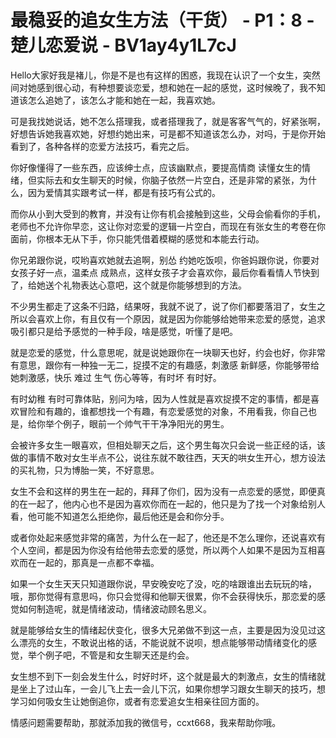 # 最稳妥的追女生方法（干货） - P1：8 - 楚儿恋爱说 - BV1ay4y1L7cJ

Hello大家好我是褚儿，你是不是也有这样的困惑，我现在认识了一个女生，突然间对她感到很心动，有种想要谈恋爱，想和她在一起的感觉，这时候晚了，我不知道该怎么追她了，该怎么才能和她在一起，我喜欢她。

可是我找她说话，她不怎么搭理我，或者搭理我了，就是客客气气的，好紧张啊，好想告诉她我喜欢她，好想约她出来，可是都不知道该怎么办，对吗，于是你开始看到了，各种各样的恋爱方法技巧，看完之后。

你好像懂得了一些东西，应该绅士点，应该幽默点，要提高情商 读懂女生的情绪，但实际去和女生聊天的时候，你脑子依然一片空白，还是非常的紧张，为什么，因为爱情其实跟考试一样，都是有技巧有公式的。

而你从小到大受到的教育，并没有让你有机会接触到这些，父母会偷看你的手机，老师也不允许你早恋，这让你对恋爱的逻辑一片空白，而现在有张女生的考卷在你面前，你根本无从下手，你只能凭借着模糊的感觉和本能去行动。

你兄弟跟你说，哎哟喜欢她就去追啊，别怂 约她吃饭呗，你爸妈跟你说，你要对女孩子好一点，温柔点 成熟点，这样女孩子才会喜欢你，最后你看看情人节快到了，给她送个礼物表达心意吧，这个就是你能够想到的方法。

不少男生都走了这条不归路，结果呀，我就不说了，说了你们都要落泪了，女生之所以会喜欢上你，有且仅有一个原因，就是因为你能够给她带来恋爱的感觉，追求吸引都只是给予感觉的一种手段，啥是感觉，听懂了是吧。

就是恋爱的感觉，什么意思呢，就是说她跟你在一块聊天也好，约会也好，你非常有意思，跟你有一种独一无二，捉摸不定的有趣感，刺激感 新鲜感，你能够带给她刺激感，快乐 难过 生气 伤心等等，有时坏 有时好。

有时幼稚 有时可靠体贴，别问为啥，因为人性就是喜欢捉摸不定的事情，都是喜欢冒险和有趣的，谁都想找一个有趣，有恋爱感觉的对象，不用看我，你自己也是，给你举个例子，眼前一个帅气干干净净阳光的男生。

会被许多女生一眼喜欢，但相处聊天之后，这个男生每次只会说一些正经的话，该做的事情不敢对女生半点不公，说往东就不敢往西，天天的哄女生开心，想方设法的买礼物，只为博胎一笑，不好意思。

女生不会和这样的男生在一起的，拜拜了你们，因为没有一点恋爱的感觉，即便真的在一起了，他内心也不是因为喜欢你而在一起的，他只是为了找一个对象给别人看，他可能不知道怎么拒绝你，最后他还是会和你分手。

或者你处起来感觉非常的痛苦，为什么在一起了，他还是不怎么理你，还说喜欢有个人空间，都是因为你没有给他带去恋爱的感觉，所以两个人如果不是因为互相喜欢而在一起的，那真是一点都不幸福。

如果一个女生天天只知道跟你说，早安晚安吃了没，吃的啥跟谁出去玩玩的啥，哦，那你觉得有意思吗，你只会觉得和他聊天很累，你不会获得快乐，那恋爱的感觉如何制造呢，就是情绪波动，情绪波动顾名思义。

就是能够给女生的情绪起伏变化，很多大兄弟做不到这一点，主要是因为没见过这么漂亮的女生，不敢说出格的话，不能说就不说呗，想点能够带动情绪变化的感觉，举个例子吧，不管是和女生聊天还是约会。

女生想不到下一刻会发生什么，时好时坏，这个就是最大的刺激点，女生的情绪就是坐上了过山车，一会儿飞上去一会儿下沉，如果你想学习跟女生聊天的技巧，想学习如何吸女生让她倒追你，或者有恋爱追女生相亲往回方面的。

情感问题需要帮助，那就添加我的微信号，ccxt668，我来帮助你哦。